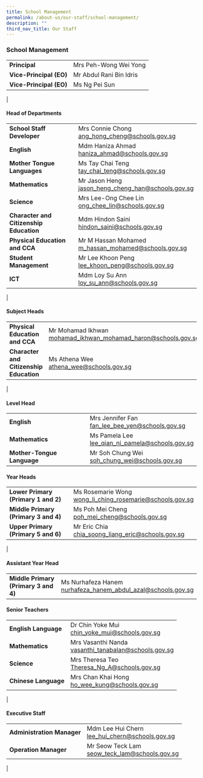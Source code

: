 ```yaml
---
title: School Management
permalink: /about-us/our-staff/school-management/
description: ""
third_nav_title: Our Staff
---
```

### **School Management**

|  |  |
|---|---|
| **Principal** | Mrs Peh-Wong Wei Yong |
| **Vice-Principal (EO)** | Mr Abdul Rani Bin Idris |
| **Vice-Principal (EO)** | Ms Ng Pei Sun |
|

#### **Head of Departments**

|  |  |
|---|---|
| **School Staff Developer** | Mrs Connie Chong<br>[ang_hong_cheng@schools.gov.sg](mailto:ang_hong_cheng@schools.gov.sg) |
| **English** | Mdm Haniza Ahmad<br>[haniza_ahmad@schools.gov.sg](mailto:haniza_ahmad@schools.gov.sg) |
| **Mother Tongue Languages** | Ms Tay Chai Teng<br>[tay_chai_teng@schools.gov.sg](mailto:tay_chai_teng@schools.gov.sg) |
| **Mathematics** | Mr Jason Heng<br>[jason_heng_cheng_han@schools.gov.sg](mailto:jason_heng_cheng_han@schools.gov.sg)  |
| **Science** | Mrs Lee-Ong Chee Lin<br>[ong_chee_lin@schools.gov.sg](mailto:ong_chee_lin@schools.gov.sg) |
| **Character and Citizenship Education** | Mdm Hindon Saini<br> [hindon_saini@schools.gov.sg](mailto:hindon_saini@schools.gov.sg) |
| **Physical Education and CCA** | Mr M Hassan Mohamed<br>[m_hassan_mohamed@schools.gov.sg](mailto:m_hassan_mohamed@schools.gov.sg) |
| **Student Management** |  Mr Lee Khoon Peng<br>[lee_khoon_peng@schools.gov.sg](mailto:lee_khoon_peng@schools.gov.sg) |
| **ICT** |  Mdm Loy Su Ann<br>[loy\_su\_ann@schools.gov.sg](mailto:loy_su_ann@schools.gov.sg) |
|

#### **Subject Heads**

|  |  |
|---|---|
| **Physical Education and CCA** | Mr Mohamad Ikhwan <br>[mohamad_ikhwan_mohamad_haron@schools.gov.sg](mailto:mohamad_ikhwan_mohamad_haron@schools.gov.sg) |
| **Character and Citizenship Education**  | Ms Athena Wee <br> [athena_wee@schools.gov.sg](mailto:athena_wee@schools.gov.sg) |
|

#### **Level Head**

|  |  |
|---|---|
| **English** | Mrs Jennifer Fan <br>[fan_lee_bee_yen@schools.gov.sg](mailto:fan_lee_bee_yen@schools.gov.sg) |
|  **Mathematics** | Ms Pamela Lee <br> [lee_qian_ni_pamela@schools.gov.sg](mailto:lee_qian_ni_pamela@schools.gov.sg)  |
|  **Mother-Tongue Language** | Mr Soh Chung Wei <br> [soh\_chung\_wei@schools.gov.sg](mailto:soh_chung_wei@schools.gov.sg)  |

#### **Year Heads**

|  |  |
|---|---|
| **Lower Primary (Primary 1 and 2)** | Ms Rosemarie Wong<br>[wong_li_ching_rosemarie@schools.gov.sg](mailto:wong_li_ching_rosemarie@schools.gov.sg) |
| **Middle Primary (Primary 3 and 4)** | Ms Poh Mei Cheng<br>[poh_mei_cheng@schools.gov.sg](mailto:poh_mei_cheng@schools.gov.sg)<br>
| **Upper Primary (Primary 5 and 6)** | Mr Eric Chia<br>[chia_soong_liang_eric@schools.gov.sg](mailto:chia_soong_liang_eric@schools.gov.sg) |
|

#### **Assistant Year Head**

|||
|-|-|
|**Middle Primary (Primary 3 and 4)**|Ms Nurhafeza Hanem<br>[nurhafeza\_hanem\_abdul\_azal@schools.gov.sg](mailto:nurhafeza_hanem_abdul_azal@schools.gov.sg)|

#### **Senior Teachers**
|  |  |
|-|-|
| **English Language** | Dr Chin Yoke Mui<br>[chin_yoke_mui@schools.gov.sg](mailto:chin_yoke_mui@schools.gov.sg) |
|  **Mathematics** | Mrs Vasanthi Nanda<br>[vasanthi\_tanabalan@schools.gov.sg](mailto:vasanthi_tanabalan@schools.gov.sg)  |
| **Science** | Mrs Theresa Teo<br>[Theresa\_Ng\_A@schools.gov.sg](mailto:Theresa_Ng_A@schools.gov.sg)  |
|  **Chinese Language** | Mrs Chan Khai Hong<br>[ho\_wee\_kung@schools.gov.sg](mailto:ho_wee_kung@schools.gov.sg)  |
|



#### **Executive Staff**

|  |  |
|-|-|
| **Administration Manager** | Mdm Lee Hui Chern<br>[lee_hui_chern@schools.gov.sg](mailto:lee_hui_chern@schools.gov.sg) |
|  **Operation Manager** | Mr Seow Teck Lam<br>[seow_teck_lam@schools.gov.sg](mailto:seow_teck_lam@schools.gov.sg)  |
|